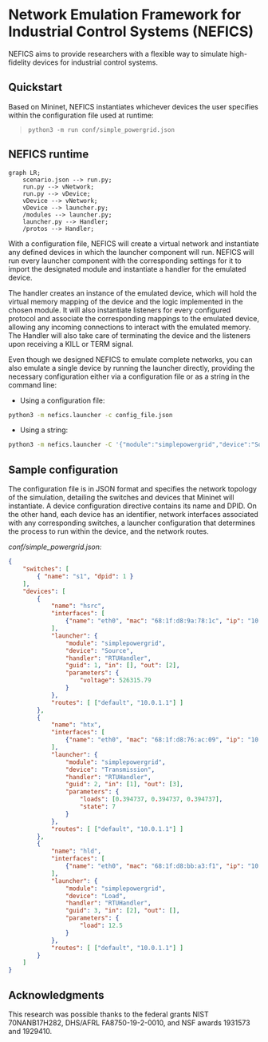 # Network Emulation Framework for Industrial Control Systems (NEFICS)

NEFICS aims to provide researchers with a flexible way to simulate high-fidelity devices for industrial control systems.

## Quickstart

Based on Mininet, NEFICS instantiates whichever devices the user specifies within the configuration file used at runtime:

> `python3 -m run conf/simple_powergrid.json`

## NEFICS runtime

```mermaid
graph LR;
    scenario.json --> run.py;
    run.py --> vNetwork;
    run.py --> vDevice;
    vDevice --> vNetwork;
    vDevice --> launcher.py;
    /modules --> launcher.py;
    launcher.py --> Handler;
    /protos --> Handler;
```

With a configuration file, NEFICS will create a virtual network and instantiate any defined devices in which the launcher component will run. NEFICS will run every launcher component with the corresponding settings for it to import the designated module and instantiate a handler for the emulated device.

The handler creates an instance of the emulated device, which will hold the virtual memory mapping of the device and the logic implemented in the chosen module. It will also instantiate listeners for every configured protocol and associate the corresponding mappings to the emulated device, allowing any incoming connections to interact with the emulated memory. The Handler will also take care of terminating the device and the listeners upon receiving a KILL or TERM signal.

Even though we designed NEFICS to emulate complete networks, you can also emulate a single device by running the launcher directly, providing the necessary configuration either via a configuration file or as a string in the command line:

* Using a configuration file: 

```bash
python3 -m nefics.launcher -c config_file.json
```

* Using a string:

```bash
python3 -m nefics.launcher -C '{"module":"simplepowergrid","device":"Source","handler":"RTUHandler","guid":1,"in":[],"out":[2],"parameters":{"voltage": 526315.79}}'
```

## Sample configuration

The configuration file is in JSON format and specifies the network topology of the simulation, detailing the switches and devices that Mininet will instantiate. A device configuration directive contains its name and DPID. On the other hand, each device has an identifier, network interfaces associated with any corresponding switches, a launcher configuration that determines the process to run within the device, and the network routes.

*conf/simple_powergrid.json:*

```json
{
    "switches": [
        { "name": "s1", "dpid": 1 }
    ],
    "devices": [
        {
            "name": "hsrc",
            "interfaces": [
                {"name": "eth0", "mac": "68:1f:d8:9a:78:1c", "ip": "10.0.1.11/24", "switch": "s1"}
            ],
            "launcher": {
                "module": "simplepowergrid",
                "device": "Source",
                "handler": "RTUHandler",
                "guid": 1, "in": [], "out": [2],
                "parameters": {
                    "voltage": 526315.79
                }
            },
            "routes": [ ["default", "10.0.1.1"] ]
        },
        {
            "name": "htx",
            "interfaces": [
                {"name": "eth0", "mac": "68:1f:d8:76:ac:09", "ip": "10.0.1.12/24", "switch": "s1"}
            ],
            "launcher": {
                "module": "simplepowergrid",
                "device": "Transmission",
                "handler": "RTUHandler",
                "guid": 2, "in": [1], "out": [3],
                "parameters": {
                    "loads": [0.394737, 0.394737, 0.394737],
                    "state": 7
                }
            },
            "routes": [ ["default", "10.0.1.1"] ]
        },
        {
            "name": "hld",
            "interfaces": [
                {"name": "eth0", "mac": "68:1f:d8:bb:a3:f1", "ip": "10.0.1.13/24", "switch": "s1"}
            ],
            "launcher": {
                "module": "simplepowergrid",
                "device": "Load",
                "handler": "RTUHandler",
                "guid": 3, "in": [2], "out": [],
                "parameters": {
                    "load": 12.5
                }
            },
            "routes": [ ["default", "10.0.1.1"] ]
        }
    ]
}
```

## Acknowledgments
This research was possible thanks to the federal grants NIST 70NANB17H282, DHS/AFRL FA8750-19-2-0010, and NSF awards 1931573 and 1929410.
